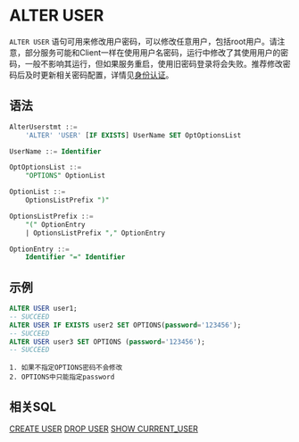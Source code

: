 # ALTER USER

`ALTER USER` 语句可用来修改用户密码，可以修改任意用户，包括root用户。请注意，部分服务可能和Client一样在使用用户名密码，运行中修改了其使用用户的密码，一般不影响其运行，但如果服务重启，使用旧密码登录将会失败。推荐修改密码后及时更新相关密码配置，详情见[身份认证](../../deploy/auth.md)。

## 语法
```sql
AlterUserstmt ::=
    'ALTER' 'USER' [IF EXISTS] UserName SET OptOptionsList

UserName ::= Identifier

OptOptionsList ::=
    "OPTIONS" OptionList

OptionList ::=
    OptionsListPrefix ")"

OptionsListPrefix ::=
    "(" OptionEntry
    | OptionsListPrefix "," OptionEntry

OptionEntry ::=
    Identifier "=" Identifier
```

## **示例**
```sql
ALTER USER user1;
-- SUCCEED
ALTER USER IF EXISTS user2 SET OPTIONS(password='123456');
-- SUCCEED
ALTER USER user3 SET OPTIONS (password='123456');
-- SUCCEED
```

```{note}
1. 如果不指定OPTIONS密码不会修改
2. OPTIONS中只能指定password
```

## 相关SQL

[CREATE USER](./CREATE_USER_STATEMENT.md)
[DROP USER](./DROP_USER_STATEMENT.md)
[SHOW CURRENT_USER](./SHOW_CURRENT_USER_STATEMENT.md)